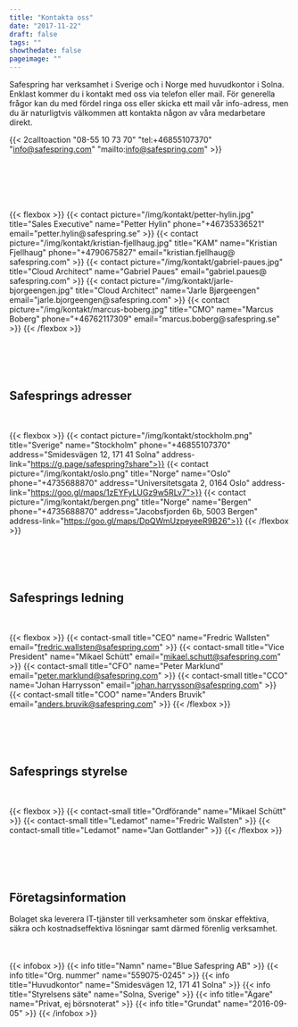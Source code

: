 ```yaml
---
title: "Kontakta oss"
date: "2017-11-22"
draft: false
tags: ""
showthedate: false
pageimage: ""
---
```

Safespring har verksamhet i Sverige och i Norge med huvudkontor i Solna. Enklast kommer du i kontakt med oss via telefon eller mail. För generella frågor kan du med fördel ringa oss eller skicka ett mail vår info-adress,
men du är naturligtvis välkommen att kontakta någon av våra medarbetare direkt.

{{< 2calltoaction "08-55 10 73 70" "tel:+46855107370" "info@safespring.com" "mailto:info@safespring.com" >}}

<div id="contact"></div>
<div style="margin-bottom:100px;">
</div>

{{< flexbox >}}
{{< contact picture="/img/kontakt/petter-hylin.jpg" title="Sales Executive" name="Petter Hylin" phone="+46735336521" email="petter.hylin@ safespring.se" >}}
{{< contact picture="/img/kontakt/kristian-fjellhaug.jpg" title="KAM" name="Kristian Fjellhaug" phone="+4790675827" email="kristian.fjellhaug@ safespring.com" >}}
{{< contact picture="/img/kontakt/gabriel-paues.jpg" title="Cloud Architect" name="Gabriel Paues" email="gabriel.paues@ safespring.com" >}}
{{< contact picture="/img/kontakt/jarle-bjorgeengen.jpg" title="Cloud Architect" name="Jarle Bjørgeengen" email="jarle.bjorgeengen@ safespring.com" >}}
{{< contact picture="/img/kontakt/marcus-boberg.jpg" title="CMO" name="Marcus Boberg" phone="+46762117309" email="marcus.boberg@ safespring.se" >}}
{{< /flexbox >}}

<div id="address"></div>
<div style="margin-bottom:100px;">
</div>

## Safesprings adresser

<div style="margin-bottom:50px;">
</div>

{{< flexbox >}}
{{< contact picture="/img/kontakt/stockholm.png" title="Sverige" name="Stockholm" phone="+46855107370" address="Smidesvägen 12, 171 41 Solna" address-link="https://g.page/safespring?share">}}
{{< contact picture="/img/kontakt/oslo.png" title="Norge" name="Oslo" phone="+4735688870" address="Universitetsgata 2, 0164 Oslo" address-link="https://goo.gl/maps/1zEYFyLUGz9w5RLv7">}}
{{< contact picture="/img/kontakt/bergen.png" title="Norge" name="Bergen" phone="+4735688870" address="Jacobsfjorden 6b, 5003 Bergen" address-link="https://goo.gl/maps/DpQWmUzpeyeeR9B26">}}
{{< /flexbox >}}

<div id="leadership"></div>
<div style="margin-bottom:100px;">
</div>

## Safesprings ledning

<div style="margin-bottom:50px;">
</div>

{{< flexbox >}}
{{< contact-small title="CEO" name="Fredric Wallsten" email="fredric.wallsten@safespring.com" >}}
{{< contact-small title="Vice President" name="Mikael Schütt" email="mikael.schutt@safespring.com" >}}
{{< contact-small title="CFO" name="Peter Marklund" email="peter.marklund@safespring.com" >}}
{{< contact-small title="CCO" name="Johan Harrysson" email="johan.harrysson@safespring.com" >}}
{{< contact-small title="COO" name="Anders Bruvik" email="anders.bruvik@safespring.com" >}}
{{< /flexbox >}}

<div id="board"></div>
<div style="margin-bottom:100px;">
</div>

## Safesprings styrelse

<div style="margin-bottom:50px;">
</div>

{{< flexbox >}}
{{< contact-small title="Ordförande" name="Mikael Schütt" >}}
{{< contact-small title="Ledamot" name="Fredric Wallsten" >}}
{{< contact-small title="Ledamot" name="Jan Gottlander" >}}
{{< /flexbox >}}

<div id="information"></div>
<div style="margin-bottom:100px;">
</div>

## Företagsinformation

Bolaget ska leverera IT-tjänster till verksamheter som önskar effektiva, säkra och kostnadseffektiva lösningar samt därmed förenlig verksamhet.

<div style="margin-bottom:50px;">
</div>

{{< infobox >}}
{{< info title="Namn" name="Blue Safespring AB" >}}
{{< info title="Org. nummer" name="559075-0245" >}}
{{< info title="Huvudkontor" name="Smidesvägen 12, 171 41 Solna" >}}
{{< info title="Styrelsens säte" name="Solna, Sverige" >}}
{{< info title="Ägare" name="Privat, ej börsnoterat" >}}
{{< info title="Grundat" name="2016-09-05" >}}
{{< /infobox >}}
